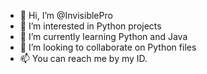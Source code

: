 - 👋 Hi, I’m @InvisiblePro
- 👀 I’m interested in Python projects
- 🌱 I’m currently learning Python and Java
- 💞️ I’m looking to collaborate on Python files 
- 📫 You can reach me by my ID.
